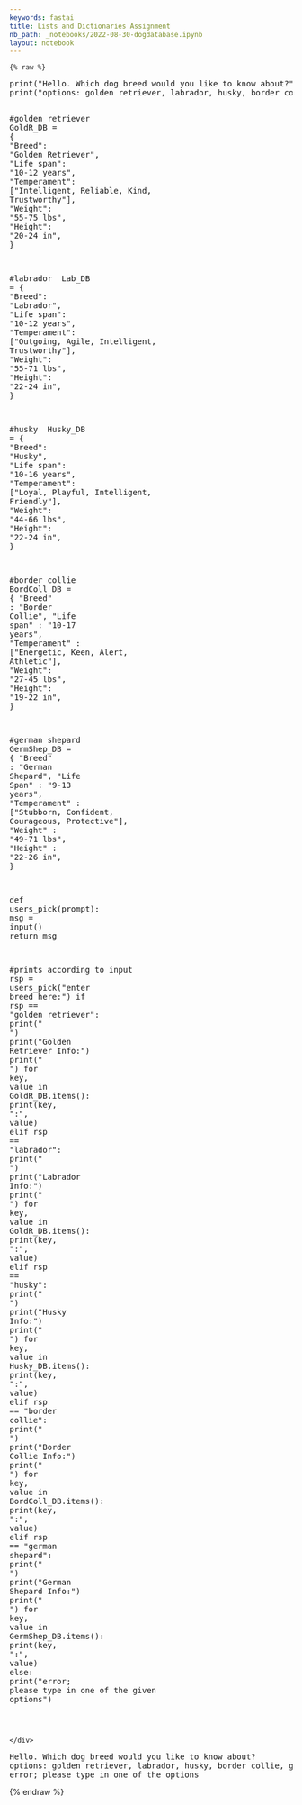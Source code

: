 ```yaml
---
keywords: fastai
title: Lists and Dictionaries Assignment 
nb_path: _notebooks/2022-08-30-dogdatabase.ipynb
layout: notebook
---
```


<!--
#################################################
### THIS FILE WAS AUTOGENERATED! DO NOT EDIT! ###
#################################################
# file to edit: _notebooks/2022-08-30-dogdatabase.ipynb
-->

<div class="container" id="notebook-container">
        
    {% raw %}
    
<div class="cell border-box-sizing code_cell rendered">
<div class="input">

<div class="inner_cell">
    <div class="input_area">
<div class=" highlight hl-ipython3"><pre><span></span><span class="nb">print</span><span class="p">(</span><span class="s2">&quot;Hello. Which dog breed would you like to know about?&quot;</span><span class="p">)</span>
<span class="nb">print</span><span class="p">(</span><span class="s2">&quot;options: golden retriever, labrador, husky, border collie, german shepard&quot;</span><span class="p">)</span>

<span class="c1">#golden retriever </span>
<span class="n">GoldR_DB</span> <span class="o">=</span> <span class="p">{</span>
    <span class="s2">&quot;Breed&quot;</span><span class="p">:</span> <span class="s2">&quot;Golden Retriever&quot;</span><span class="p">,</span>
    <span class="s2">&quot;Life span&quot;</span><span class="p">:</span> <span class="s2">&quot;10-12 years&quot;</span><span class="p">,</span>
    <span class="s2">&quot;Temperament&quot;</span><span class="p">:</span> <span class="p">[</span><span class="s2">&quot;Intelligent, Reliable, Kind, Trustworthy&quot;</span><span class="p">],</span>
    <span class="s2">&quot;Weight&quot;</span><span class="p">:</span> <span class="s2">&quot;55-75 lbs&quot;</span><span class="p">,</span>
    <span class="s2">&quot;Height&quot;</span><span class="p">:</span> <span class="s2">&quot;20-24 in&quot;</span><span class="p">,</span>
<span class="p">}</span>

<span class="c1">#labrador  </span>
<span class="n">Lab_DB</span> <span class="o">=</span> <span class="p">{</span>
    <span class="s2">&quot;Breed&quot;</span><span class="p">:</span> <span class="s2">&quot;Labrador&quot;</span><span class="p">,</span>
    <span class="s2">&quot;Life span&quot;</span><span class="p">:</span> <span class="s2">&quot;10-12 years&quot;</span><span class="p">,</span>
    <span class="s2">&quot;Temperament&quot;</span><span class="p">:</span> <span class="p">[</span><span class="s2">&quot;Outgoing, Agile, Intelligent, Trustworthy&quot;</span><span class="p">],</span>
    <span class="s2">&quot;Weight&quot;</span><span class="p">:</span> <span class="s2">&quot;55-71 lbs&quot;</span><span class="p">,</span>
    <span class="s2">&quot;Height&quot;</span><span class="p">:</span> <span class="s2">&quot;22-24 in&quot;</span><span class="p">,</span>
<span class="p">}</span>

<span class="c1">#husky  </span>
<span class="n">Husky_DB</span> <span class="o">=</span> <span class="p">{</span>
    <span class="s2">&quot;Breed&quot;</span><span class="p">:</span> <span class="s2">&quot;Husky&quot;</span><span class="p">,</span>
    <span class="s2">&quot;Life span&quot;</span><span class="p">:</span> <span class="s2">&quot;10-16 years&quot;</span><span class="p">,</span>
    <span class="s2">&quot;Temperament&quot;</span><span class="p">:</span> <span class="p">[</span><span class="s2">&quot;Loyal, Playful, Intelligent, Friendly&quot;</span><span class="p">],</span>
    <span class="s2">&quot;Weight&quot;</span><span class="p">:</span> <span class="s2">&quot;44-66 lbs&quot;</span><span class="p">,</span>
    <span class="s2">&quot;Height&quot;</span><span class="p">:</span> <span class="s2">&quot;22-24 in&quot;</span><span class="p">,</span>
<span class="p">}</span>

<span class="c1">#border collie </span>
<span class="n">BordColl_DB</span> <span class="o">=</span> <span class="p">{</span>
    <span class="s2">&quot;Breed&quot;</span> <span class="p">:</span> <span class="s2">&quot;Border Collie&quot;</span><span class="p">,</span>
    <span class="s2">&quot;Life span&quot;</span> <span class="p">:</span> <span class="s2">&quot;10-17 years&quot;</span><span class="p">,</span>
    <span class="s2">&quot;Temperament&quot;</span> <span class="p">:</span> <span class="p">[</span><span class="s2">&quot;Energetic, Keen, Alert, Athletic&quot;</span><span class="p">],</span>
    <span class="s2">&quot;Weight&quot;</span><span class="p">:</span> <span class="s2">&quot;27-45 lbs&quot;</span><span class="p">,</span>
    <span class="s2">&quot;Height&quot;</span><span class="p">:</span> <span class="s2">&quot;19-22 in&quot;</span><span class="p">,</span>
<span class="p">}</span>

<span class="c1">#german shepard </span>
<span class="n">GermShep_DB</span> <span class="o">=</span> <span class="p">{</span>
    <span class="s2">&quot;Breed&quot;</span> <span class="p">:</span> <span class="s2">&quot;German Shepard&quot;</span><span class="p">,</span>
    <span class="s2">&quot;Life Span&quot;</span> <span class="p">:</span> <span class="s2">&quot;9-13 years&quot;</span><span class="p">,</span>
    <span class="s2">&quot;Temperament&quot;</span> <span class="p">:</span> <span class="p">[</span><span class="s2">&quot;Stubborn, Confident, Courageous, Protective&quot;</span><span class="p">],</span>
    <span class="s2">&quot;Weight&quot;</span> <span class="p">:</span> <span class="s2">&quot;49-71 lbs&quot;</span><span class="p">,</span>
    <span class="s2">&quot;Height&quot;</span> <span class="p">:</span> <span class="s2">&quot;22-26 in&quot;</span><span class="p">,</span>
<span class="p">}</span>

<span class="k">def</span> <span class="nf">users_pick</span><span class="p">(</span><span class="n">prompt</span><span class="p">):</span>
    <span class="n">msg</span> <span class="o">=</span> <span class="nb">input</span><span class="p">()</span>
    <span class="k">return</span> <span class="n">msg</span>

<span class="c1">#prints according to input </span>
<span class="n">rsp</span> <span class="o">=</span> <span class="n">users_pick</span><span class="p">(</span><span class="s2">&quot;enter breed here:&quot;</span><span class="p">)</span>
<span class="k">if</span> <span class="n">rsp</span> <span class="o">==</span> <span class="s2">&quot;golden retriever&quot;</span><span class="p">:</span> 
    <span class="nb">print</span><span class="p">(</span><span class="s2">&quot; &quot;</span><span class="p">)</span> 
    <span class="nb">print</span><span class="p">(</span><span class="s2">&quot;Golden Retriever Info:&quot;</span><span class="p">)</span>
    <span class="nb">print</span><span class="p">(</span><span class="s2">&quot; &quot;</span><span class="p">)</span>
    <span class="k">for</span> <span class="n">key</span><span class="p">,</span> <span class="n">value</span> <span class="ow">in</span> <span class="n">GoldR_DB</span><span class="o">.</span><span class="n">items</span><span class="p">():</span>
        <span class="nb">print</span><span class="p">(</span><span class="n">key</span><span class="p">,</span> <span class="s2">&quot;:&quot;</span><span class="p">,</span> <span class="n">value</span><span class="p">)</span>
<span class="k">elif</span> <span class="n">rsp</span> <span class="o">==</span> <span class="s2">&quot;labrador&quot;</span><span class="p">:</span>
    <span class="nb">print</span><span class="p">(</span><span class="s2">&quot; &quot;</span><span class="p">)</span>
    <span class="nb">print</span><span class="p">(</span><span class="s2">&quot;Labrador Info:&quot;</span><span class="p">)</span>
    <span class="nb">print</span><span class="p">(</span><span class="s2">&quot; &quot;</span><span class="p">)</span>
    <span class="k">for</span> <span class="n">key</span><span class="p">,</span> <span class="n">value</span> <span class="ow">in</span> <span class="n">GoldR_DB</span><span class="o">.</span><span class="n">items</span><span class="p">():</span>
        <span class="nb">print</span><span class="p">(</span><span class="n">key</span><span class="p">,</span> <span class="s2">&quot;:&quot;</span><span class="p">,</span> <span class="n">value</span><span class="p">)</span>
<span class="k">elif</span> <span class="n">rsp</span> <span class="o">==</span> <span class="s2">&quot;husky&quot;</span><span class="p">:</span>
    <span class="nb">print</span><span class="p">(</span><span class="s2">&quot; &quot;</span><span class="p">)</span>
    <span class="nb">print</span><span class="p">(</span><span class="s2">&quot;Husky Info:&quot;</span><span class="p">)</span>
    <span class="nb">print</span><span class="p">(</span><span class="s2">&quot; &quot;</span><span class="p">)</span>
    <span class="k">for</span> <span class="n">key</span><span class="p">,</span> <span class="n">value</span> <span class="ow">in</span> <span class="n">Husky_DB</span><span class="o">.</span><span class="n">items</span><span class="p">():</span>
        <span class="nb">print</span><span class="p">(</span><span class="n">key</span><span class="p">,</span> <span class="s2">&quot;:&quot;</span><span class="p">,</span> <span class="n">value</span><span class="p">)</span>
<span class="k">elif</span> <span class="n">rsp</span> <span class="o">==</span> <span class="s2">&quot;border collie&quot;</span><span class="p">:</span>
    <span class="nb">print</span><span class="p">(</span><span class="s2">&quot; &quot;</span><span class="p">)</span>
    <span class="nb">print</span><span class="p">(</span><span class="s2">&quot;Border Collie Info:&quot;</span><span class="p">)</span>
    <span class="nb">print</span><span class="p">(</span><span class="s2">&quot; &quot;</span><span class="p">)</span>
    <span class="k">for</span> <span class="n">key</span><span class="p">,</span> <span class="n">value</span> <span class="ow">in</span> <span class="n">BordColl_DB</span><span class="o">.</span><span class="n">items</span><span class="p">():</span>
        <span class="nb">print</span><span class="p">(</span><span class="n">key</span><span class="p">,</span> <span class="s2">&quot;:&quot;</span><span class="p">,</span> <span class="n">value</span><span class="p">)</span>
<span class="k">elif</span> <span class="n">rsp</span> <span class="o">==</span> <span class="s2">&quot;german shepard&quot;</span><span class="p">:</span>
    <span class="nb">print</span><span class="p">(</span><span class="s2">&quot; &quot;</span><span class="p">)</span>
    <span class="nb">print</span><span class="p">(</span><span class="s2">&quot;German Shepard Info:&quot;</span><span class="p">)</span>
    <span class="nb">print</span><span class="p">(</span><span class="s2">&quot; &quot;</span><span class="p">)</span>
    <span class="k">for</span> <span class="n">key</span><span class="p">,</span> <span class="n">value</span> <span class="ow">in</span> <span class="n">GermShep_DB</span><span class="o">.</span><span class="n">items</span><span class="p">():</span>
        <span class="nb">print</span><span class="p">(</span><span class="n">key</span><span class="p">,</span> <span class="s2">&quot;:&quot;</span><span class="p">,</span> <span class="n">value</span><span class="p">)</span>
<span class="k">else</span><span class="p">:</span>
    <span class="nb">print</span><span class="p">(</span><span class="s2">&quot;error; please type in one of the given options&quot;</span><span class="p">)</span>  
 
</pre></div>

    </div>
</div>
</div>

<div class="output_wrapper">
<div class="output">

<div class="output_area">

<div class="output_subarea output_stream output_stdout output_text">
<pre>Hello. Which dog breed would you like to know about?
options: golden retriever, labrador, husky, border collie, german shepard
error; please type in one of the options
</pre>
</div>
</div>

</div>
</div>

</div>
    {% endraw %}

</div>
 

